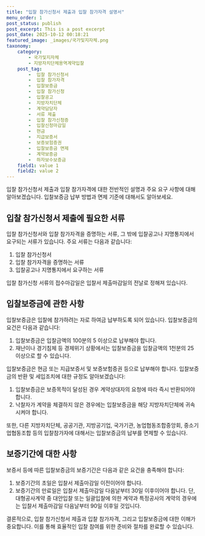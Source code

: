 ```yaml
---
title: "입찰 참가신청서 제출과 입찰 참가자격 설명서"
menu_order: 1
post_status: publish
post_excerpt: This is a post excerpt
post_date: 2025-10-12 00:18:21
featured_image: _images/국가및지자체.png
taxonomy:
    category:
        - 국가및지자체
        - 지방자치단체용역계약입찰
    post_tag:
        -  입찰 참가신청서
        -  입찰 참가자격
        -  입찰보증금
        -  입찰 참가신청
        -  입찰공고
        -  지방자치단체
        -  계약담당자
        -  서류 제출
        -  입찰 참가신청증
        -  입찰신청마감일
        -  현금
        -  지급보증서
        -  보증보험증권
        -  입찰보증금 면제
        -  계약보증금
        -  하자보수보증금
    field1: value 1
    field2: value 2
---
```



입찰 참가신청서 제출과 입찰 참가자격에 대한 전반적인 설명과 주요 요구 사항에 대해 알아보겠습니다. 입찰보증금 납부 방법과 면제 기준에 대해서도 알아보세요.

## 입찰 참가신청서 제출에 필요한 서류
입찰 참가신청서와 입찰 참가자격을 증명하는 서류, 그 밖에 입찰공고나 지명통지에서 요구되는 서류가 있습니다. 주요 서류는 다음과 같습니다:

1. 입찰 참가신청서
2. 입찰 참가자격을 증명하는 서류
3. 입찰공고나 지명통지에서 요구하는 서류

입찰 참가신청 서류의 접수마감일은 입찰서 제출마감일의 전날로 정해져 있습니다.

## 입찰보증금에 관한 사항
입찰보증금은 입찰에 참가하려는 자로 하여금 납부하도록 되어 있습니다. 입찰보증금의 요건은 다음과 같습니다:

1. 입찰보증금은 입찰금액의 100분의 5 이상으로 납부해야 합니다.
2. 재난이나 경기침체 등 경제위기 상황에서는 입찰보증금을 입찰금액의 1천분의 25 이상으로 할 수 있습니다.

입찰보증금은 현금 또는 지급보증서 및 보증보험증권 등으로 납부해야 합니다. 입찰보증금의 반환 및 세입조치에 대한 규정도 알아보겠습니다:

1. 입찰보증금은 보증목적이 달성된 경우 계약상대자의 요청에 따라 즉시 반환되어야 합니다.
2. 낙찰자가 계약을 체결하지 않은 경우에는 입찰보증금을 해당 지방자치단체에 귀속시켜야 합니다.

또한, 다른 지방자치단체, 공공기관, 지방공기업, 국가기관, 농업협동조합중앙회, 중소기업협동조합 등의 입찰참가자에 대해서는 입찰보증금의 납부를 면제할 수 있습니다.

## 보증기간에 대한 사항
보증서 등에 따른 입찰보증금의 보증기간은 다음과 같은 요건을 충족해야 합니다:

1. 보증기간의 초일은 입찰서 제출마감일 이전이어야 합니다.
2. 보증기간의 만료일은 입찰서 제출마감일 다음날부터 30일 이후이어야 합니다. 단, 대형공사계약 중 대안입찰 또는 일괄입찰에 의한 계약과 특정공사의 계약의 경우에는 입찰서 제출마감일 다음날부터 90일 이후일 것입니다.

결론적으로, 입찰 참가신청서 제출과 입찰 참가자격, 그리고 입찰보증금에 대한 이해가 중요합니다. 이를 통해 효율적인 입찰 참여를 위한 준비와 절차를 완료할 수 있습니다.
